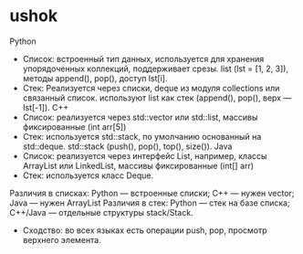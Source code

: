   # ushok
Python
- Список: встроенный тип данных, используется для хранения упорядоченных коллекций, поддерживает срезы. list (lst = [1, 2, 3]), методы append(), pop(), доступ lst[i].
- Стек: Реализуется через списки, deque из модуля collections или связанный список. используют list как стек (append(), pop(), верх — lst[-1]).
C++
- Список: реализуется через std::vector или std::list, массивы фиксированные (int arr[5])
- Стек: используется std::stack, по умолчанию основанный на std::deque. std::stack<T> (push(), pop(), top(), size()).
Java
- Список: реализуется через интерфейс List, например, классы ArrayList или LinkedList, массивы фиксированные (int[] arr)
- Стек: используется класс Deque.
  
Различия в списках:
Python — встроенные списки;
C++ — нужен vector;
Java — нужен ArrayList
Различия в стек:
Python — стек на базе списка;
C++/Java — отдельные структуры stack/Stack.
- Сходство: во всех языках есть операции push, pop, просмотр верхнего элемента.
